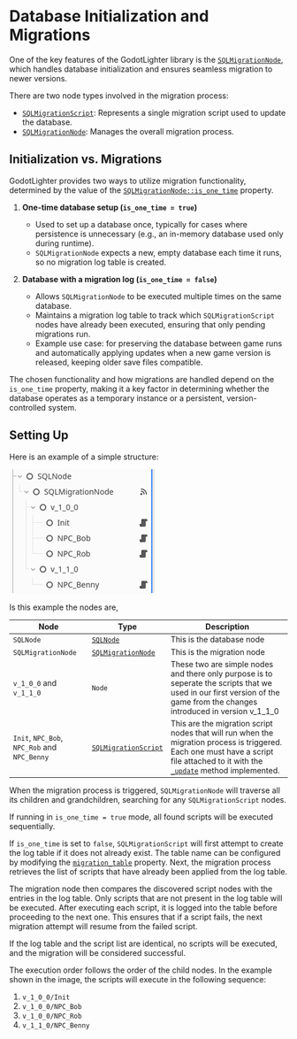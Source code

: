 # Database Initialization and Migrations  

One of the key features of the GodotLighter library is the 
[`SQLMigrationNode`](../Migration/SQLMigrationNode.md), which handles database initialization 
and ensures seamless migration to newer versions.  

There are two node types involved in the migration process:  

- [`SQLMigrationScript`](../Migration/SQLMigrationNode.md): Represents a single migration script used to update the database.  
- [`SQLMigrationNode`](../Migration/SQLMigrationNode.md): Manages the overall migration process.  

## Initialization vs. Migrations  

GodotLighter provides two ways to utilize migration functionality, determined by the value of 
the [`SQLMigrationNode::is_one_time`](../SQLMigrationNode.md#is_one_time-bool) property. 

1. **One-time database setup (`is_one_time = true`)**  
   - Used to set up a database once, typically for cases where persistence is unnecessary (e.g., an in-memory database used only during runtime).  
   - `SQLMigrationNode` expects a new, empty database each time it runs, so no migration log table is created.  


2. **Database with a migration log (`is_one_time = false`)**  
   - Allows `SQLMigrationNode` to be executed multiple times on the same database.  
   - Maintains a migration log table to track which `SQLMigrationScript` nodes have already been executed, ensuring that only pending migrations run.  
   - Example use case: for preserving the database between game runs and automatically applying updates when a new game version is released, keeping older save files compatible.  

The chosen functionality and how migrations are handled depend on the `is_one_time` property, making it a key factor in determining whether the database operates as a temporary instance or a persistent, version-controlled system.

## Setting Up

Here is an example of a simple structure:

![Example of the structure](../resources/migration_structure.png)

Is this example the nodes are,

| Node                                         | Type                                                        | Description                                                                                                                                                                                                                                        |
|----------------------------------------------|-------------------------------------------------------------|----------------------------------------------------------------------------------------------------------------------------------------------------------------------------------------------------------------------------------------------------|
| `SQLNode`                                    | [`SQLNode`](../SQLNode.md)                                  | This is the database node                                                                                                                                                                                                                          |
| `SQLMigrationNode`                           | [`SQLMigrationNode`](../Migration/SQLMigrationNode.md)      | This is the migration node                                                                                                                                                                                                                         |
| `v_1_0_0` and `v_1_1_0`                      | `Node`                                                      | These two are simple nodes and there only purpose is to seperate the scripts that we used in our first version of the game from the changes introduced in version v_1_1_0                                                                          |
| `Init`, `NPC_Bob`, `NPC_Rob` and `NPC_Benny` | [`SQLMigrationScript`](../Migration/SQLMigrationScript.md)  | This are the migration script nodes that will run when the migration process is triggered. Each one must have a script file attached to it with the [`_update`](../Migration/SQLMigrationScript.md#_updatenode-sqlnode-void) method implemented.   |

When the migration process is triggered, `SQLMigrationNode` will traverse all its children and 
grandchildren, searching for any `SQLMigrationScript` nodes.

If running in `is_one_time = true` mode, all found scripts will be executed sequentially.

If `is_one_time` is set to `false`, `SQLMigrationScript` will first attempt to create the 
log table if it does not already exist. The table name can be configured by modifying the 
[`migration_table`](../Migration/SQLMigrationNode.md#migration_table-string) property. 
Next, the migration process retrieves the list of scripts that have already been applied from the
log table.

The migration node then compares the discovered script nodes with the entries in the log table.
Only scripts that are not present in the log table will be executed. After executing each script, 
it is logged into the table before proceeding to the next one. This ensures that if a script 
fails, the next migration attempt will resume from the failed script.

If the log table and the script list are identical, no scripts will be executed, and the
migration will be considered successful.

The execution order follows the order of the child nodes. In the example shown in the image,
the scripts will execute in the following sequence:

1. `v_1_0_0/Init`
2. `v_1_0_0/NPC_Bob`
3. `v_1_0_0/NPC_Rob`
4. `v_1_1_0/NPC_Benny`


